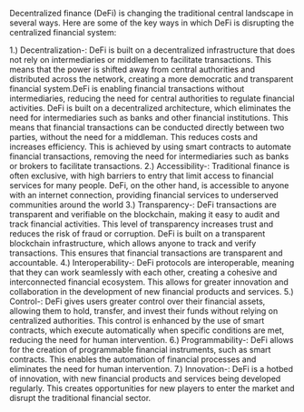 Decentralized finance (DeFi) is changing the traditional central landscape in several ways. Here are some of the key ways in which DeFi is disrupting the centralized financial system:

1.) Decentralization-: DeFi is built on a decentralized infrastructure that does not rely on intermediaries or middlemen to facilitate transactions. This means that the power is shifted away from central authorities and distributed across the network, creating a more democratic and transparent financial system.DeFi is enabling financial transactions without intermediaries, reducing the need for central authorities to regulate financial activities. DeFi is built on a decentralized architecture, which eliminates the need for intermediaries such as banks and other financial institutions. This means that financial transactions can be conducted directly between two parties, without the need for a middleman. This reduces costs and increases efficiency. This is achieved by using smart contracts to automate financial transactions, removing the need for intermediaries such as banks or brokers to facilitate transactions.
2.) Accessibility-: Traditional finance is often exclusive, with high barriers to entry that limit access to financial services for many people. DeFi, on the other hand, is accessible to anyone with an internet connection, providing financial services to underserved communities around the world
3.) Transparency-: DeFi transactions are transparent and verifiable on the blockchain, making it easy to audit and track financial activities. This level of transparency increases trust and reduces the risk of fraud or corruption. DeFi is built on a transparent blockchain infrastructure, which allows anyone to track and verify transactions. This ensures that financial transactions are transparent and accountable.
4.) Interoperability-: DeFi protocols are interoperable, meaning that they can work seamlessly with each other, creating a cohesive and interconnected financial ecosystem. This allows for greater innovation and collaboration in the development of new financial products and services.
5.) Control-: DeFi gives users greater control over their financial assets, allowing them to hold, transfer, and invest their funds without relying on centralized authorities. This control is enhanced by the use of smart contracts, which execute automatically when specific conditions are met, reducing the need for human intervention.
6.) Programmability-: DeFi allows for the creation of programmable financial instruments, such as smart contracts. This enables the automation of financial processes and eliminates the need for human intervention.
7.) Innovation-: DeFi is a hotbed of innovation, with new financial products and services being developed regularly. This creates opportunities for new players to enter the market and disrupt the traditional financial sector.


